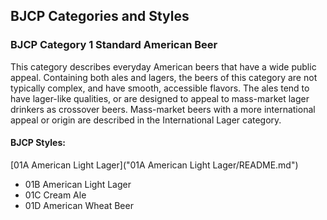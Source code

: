 ## BJCP Categories and Styles

### BJCP Category 1 Standard American Beer

This category describes everyday American beers that have a wide public appeal. Containing both ales and lagers, the beers of this
category are not typically complex, and have smooth, accessible flavors. The ales tend to have lager-like qualities, or are designed to
appeal to mass-market lager drinkers as crossover beers. Mass-market beers with a more international appeal or origin are
described in the International Lager category.

#### BJCP Styles:

[01A American Light Lager]("01A American Light Lager/README.md")

- 01B American Light Lager
- 01C Cream Ale
- 01D American Wheat Beer
